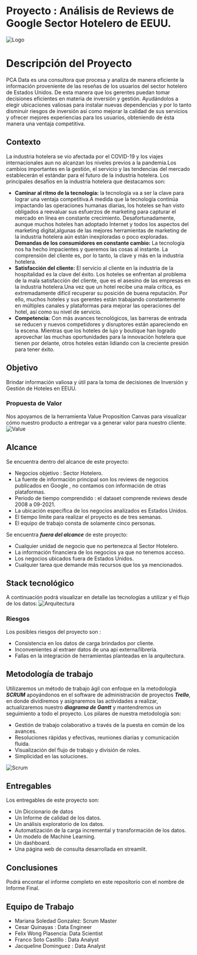 # Proyecto : Análisis de Reviews de Google Sector Hotelero de EEUU.
![Logo]()
# Descripción del Proyecto
</div>
PCA Data es una consultora que procesa y analiza de manera eficiente la información proveniente de las reseñas de los usuarios del sector hotelero de Estados Unidos. De esta manera  que los gerentes puedan tomar decisiones eficientes en materia de inversión y gestión. Ayudándolos a elegir ubicaciones valiosas para instalar nuevas dependencias y por lo tanto disminuir riesgos de inversión así como mejorar la calidad de sus servicios y ofrecer mejores experiencias para los usuarios, obteniendo de ésta manera una ventaja competitiva.
<div>

</div>

## Contexto
La industria hotelera se vio afectada por el COVID-19 y los viajes internacionales aun no alcanzan los niveles previos a la pandemia.Los cambios importantes en la gestión, el servicio y las tendencias del mercado establecerán el estándar para el futuro de la industria hotelera.
Los principales desafíos en la industria hotelera que destacamos son: 
+ **Caminar al ritmo de la tecnología:** 
la tecnología va a ser la clave para lograr una ventaja competitiva.A medida que la tecnología continúa impactando las operaciones humanas diarias, los hoteles se han visto obligados a reevaluar sus esfuerzos de marketing para capturar el mercado en línea en constante crecimiento.
Desafortunadamente, aunque muchos hoteles han adoptado Internet y todos los aspectos del marketing digital,algunas de las mejores herramientas de marketing de la industria hotelera aún están inexploradas o poco exploradas.
**Demandas de los consumidores en constante cambio:**
La tecnología nos ha hecho impacientes y queremos las cosas al instante. La comprensión del cliente es, por lo tanto, la clave y más en la industria hotelera.
+ **Satisfacción del cliente:**
El servicio al cliente en la industria de la hospitalidad es la clave del éxito. Los hoteles se enfrentan al problema de la mala satisfacción del cliente, que es el asesino de las empresas en la industria hotelera.Una vez que un hotel recibe una mala crítica, es extremadamente difícil recuperar su posición de buena reputación.
Por ello, muchos hoteles y sus gerentes están trabajando constantemente en múltiples canales y plataformas para mejorar las operaciones del hotel, así como su nivel de servicio.
+ **Competencia:**
Con más avances tecnológicos, las barreras de entrada se reducen y nuevos competidores y disruptores están apareciendo en la escena. Mientras que los hoteles de lujo y boutique han logrado aprovechar las muchas oportunidades para la innovación hotelera que tienen por delante, otros hoteles están lidiando con la creciente presión para tener éxito.

</div>

## Objetivo

Brindar información valiosa y útil  para la toma de decisiones de Inversión y Gestión de Hoteles en EEUU.

</div>

### Propuesta de Valor

Nos apoyamos de la herramienta Value Proposition Canvas para visualizar cómo nuestro producto a entregar va a generar valor para nuestro cliente. 
![Value]()

## Alcance
Se encuentra dentro del alcance de este proyecto:
+ Negocios objetivo : Sector Hotelero.
+ La fuente de información principal son los reviews de negocios publicados en Google , no contamos con información de otras plataformas.
+ Periodo de tiempo comprendido : el dataset comprende reviews desde 2008 a 09-2021.
+ La ubicación específica de los negocios analizados es Estados Unidos.
+ El  tiempo límite para realizar el proyecto es de tres semanas.
+ El equipo de trabajo consta de solamente cinco personas.

Se encuentra ***fuera del alcance*** de este proyecto:

+ Cualquier unidad de negocio que no pertenezca al Sector Hotelero.
+ La información financiera de los negocios ya que no tenemos acceso.
+ Los negocios ubicados fuera de Estados Unidos.
+ Cualquier tarea que demande más recursos que los ya mencionados.


## Stack tecnológico
A continuación podrá visualizar en detalle las tecnologías a utilizar y el flujo de los datos:
![Arquitectura]()

### Riesgos
Los posibles riesgos  del proyecto son :
+ Consistencia en los datos de carga brindados por cliente.
+ Inconvenientes al extraer datos de una api externa/librería.
+ Fallas en la integración de herramientas planteadas en la arquitectura.

## Metodología de trabajo 
Utilizaremos un método de trabajo ágil con enfoque en la metodología ***SCRUM*** apoyándonos en el software de administración de proyectos ***Trello***, en donde dividiremos y asignaremos las actividades a realizar, actualizaremos nuestro ***diagrama de Gantt***  y mantendremos un seguimiento a todo el proyecto.
Los pilares de nuestra metodología son:
+ Gestión de trabajo colaborativo a través de la puesta en común de los avances.
+ Resoluciones rápidas y efectivas, reuniones diarias y comunicación fluida.
+ Visualización del flujo de trabajo  y división de roles.
+ Simplicidad en las soluciones.

![Scrum]()

<div>
  
## Entregables 
Los entregables de este proyecto son: 
  + Un Diccionario de datos 
  + Un Informe de calidad de los datos.
  + Un análisis exploratorio de los datos.
  + Automatización de la carga incremental y transformación de los datos.
  + Un modelo de Machine Learning.
  + Un dashboard.
  + Una página web de consulta desarrollada en streamlit.
                                                                                                                                   
</div>

## Conclusiones

Podrá encontar el informe completo en este repositorio con el nombre de Informe Final.
  
</div>

## Equipo de Trabajo 
+ Mariana Soledad Gonzalez: Scrum Master
+ Cesar Quinayas : Data Engineer
+ Felix Wong Plasencia: Data Scientist
+ Franco Soto Castillo : Data Analyst
+ Jacqueline Dominguez : Data Analyst
